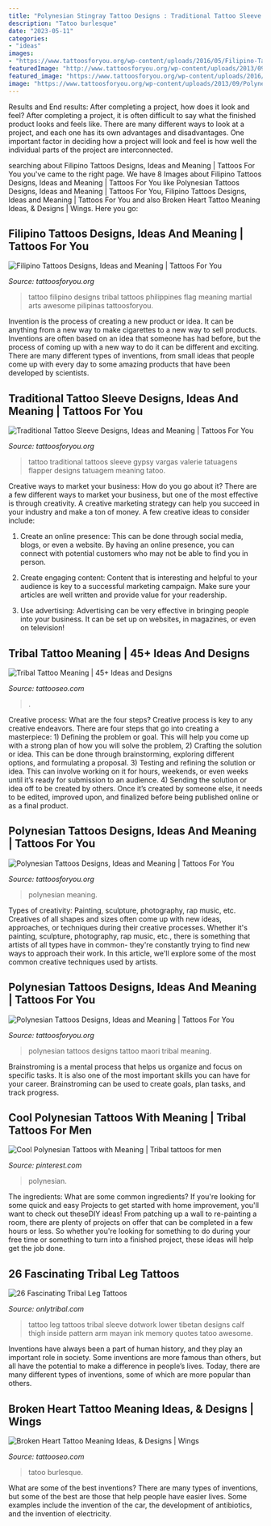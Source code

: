 ```yaml
---
title: "Polynesian Stingray Tattoo Designs : Traditional Tattoo Sleeve Designs, Ideas And Meaning"
description: "Tatoo burlesque"
date: "2023-05-11"
categories:
- "ideas"
images:
- "https://www.tattoosforyou.org/wp-content/uploads/2016/05/Filipino-Tattoo-Designs.jpg"
featuredImage: "http://www.tattoosforyou.org/wp-content/uploads/2013/09/Polynesian-Tattoos.jpg"
featured_image: "https://www.tattoosforyou.org/wp-content/uploads/2016/05/Filipino-Tattoo-Designs.jpg"
image: "https://www.tattoosforyou.org/wp-content/uploads/2013/09/Polynesian-Tattoo-Art.jpg"
---
```



Results and End results: After completing a project, how does it look and feel?
After completing a project, it is often difficult to say what the finished product looks and feels like. There are many different ways to look at a project, and each one has its own advantages and disadvantages. One important factor in deciding how a project will look and feel is how well the individual parts of the project are interconnected.

	

		
searching about Filipino Tattoos Designs, Ideas and Meaning | Tattoos For You you've came to the right page. We have 8 Images about Filipino Tattoos Designs, Ideas and Meaning | Tattoos For You like Polynesian Tattoos Designs, Ideas and Meaning | Tattoos For You, Filipino Tattoos Designs, Ideas and Meaning | Tattoos For You and also Broken Heart Tattoo Meaning Ideas, &amp; Designs | Wings. Here you go:
		
    
## Filipino Tattoos Designs, Ideas And Meaning | Tattoos For You

<img loading=lazy src="https://www.tattoosforyou.org/wp-content/uploads/2016/05/Filipino-Tattoo-Designs.jpg" onerror="this.onerror=null;this.src='https://tse3.mm.bing.net/th?id=OIP.eMgE1brNqxfrpAUoGgRNdQHaKb&amp;pid=15.1';" alt="Filipino Tattoos Designs, Ideas and Meaning | Tattoos For You">

_Source: tattoosforyou.org_

>tattoo filipino designs tribal tattoos philippines flag meaning martial arts awesome pilipinas tattoosforyou. 

	

Invention is the process of creating a new product or idea. It can be anything from a new way to make cigarettes to a new way to sell products. Inventions are often based on an idea that someone has had before, but the process of coming up with a new way to do it can be different and exciting. There are many different types of inventions, from small ideas that people come up with every day to some amazing products that have been developed by scientists.

    
## Traditional Tattoo Sleeve Designs, Ideas And Meaning | Tattoos For You

<img loading=lazy src="https://www.tattoosforyou.org/wp-content/uploads/2017/07/Traditional-Tattoo-Sleeve-Women.jpg" onerror="this.onerror=null;this.src='https://tse4.mm.bing.net/th?id=OIP.99OgyltmACX1_4Ph50rtowHaJ4&amp;pid=15.1';" alt="Traditional Tattoo Sleeve Designs, Ideas and Meaning | Tattoos For You">

_Source: tattoosforyou.org_

>tattoo traditional tattoos sleeve gypsy vargas valerie tatuagens flapper designs tatuagem meaning tatoo. 

	

Creative ways to market your business: How do you go about it?
There are a few different ways to market your business, but one of the most effective is through creativity. A creative marketing strategy can help you succeed in your industry and make a ton of money. A few creative ideas to consider include: 
1. Create an online presence: This can be done through social media, blogs, or even a website. By having an online presence, you can connect with potential customers who may not be able to find you in person. 

2. Create engaging content: Content that is interesting and helpful to your audience is key to a successful marketing campaign. Make sure your articles are well written and provide value for your readership. 

3. Use advertising: Advertising can be very effective in bringing people into your business. It can be set up on websites, in magazines, or even on television!

    
## Tribal Tattoo Meaning | 45+ Ideas And Designs

<img loading=lazy src="https://www.tattooseo.com/wp-content/uploads/2013/11/Tribal-Tattoo-Meanings-30.jpg" onerror="this.onerror=null;this.src='https://tse2.mm.bing.net/th?id=OIP.xf97MwZY58JY01NOM_mcMwAAAA&amp;pid=15.1';" alt="Tribal Tattoo Meaning | 45+ Ideas and Designs">

_Source: tattooseo.com_

>. 

	

Creative process: What are the four steps?
Creative process is key to any creative endeavors. There are four steps that go into creating a masterpiece: 1) Defining the problem or goal. This will help you come up with a strong plan of how you will solve the problem, 2) Crafting the solution or idea. This can be done through brainstorming, exploring different options, and formulating a proposal. 3) Testing and refining the solution or idea. This can involve working on it for hours, weekends, or even weeks until it’s ready for submission to an audience. 4) Sending the solution or idea off to be created by others. Once it’s created by someone else, it needs to be edited, improved upon, and finalized before being published online or as a final product.

    
## Polynesian Tattoos Designs, Ideas And Meaning | Tattoos For You

<img loading=lazy src="https://www.tattoosforyou.org/wp-content/uploads/2013/09/Polynesian-Tattoo-Art.jpg" onerror="this.onerror=null;this.src='https://tse2.mm.bing.net/th?id=OIP.jsLFIbLnqFt01YegjiJIzgHaJ3&amp;pid=15.1';" alt="Polynesian Tattoos Designs, Ideas and Meaning | Tattoos For You">

_Source: tattoosforyou.org_

>polynesian meaning. 

	

Types of creativity: Painting, sculpture, photography, rap music, etc.
Creatives of all shapes and sizes often come up with new ideas, approaches, or techniques during their creative processes. Whether it's painting, sculpture, photography, rap music, etc., there is something that artists of all types have in common- they're constantly trying to find new ways to approach their work. In this article, we'll explore some of the most common creative techniques used by artists.

    
## Polynesian Tattoos Designs, Ideas And Meaning | Tattoos For You

<img loading=lazy src="http://www.tattoosforyou.org/wp-content/uploads/2013/09/Polynesian-Tattoos.jpg" onerror="this.onerror=null;this.src='https://tse1.mm.bing.net/th?id=OIP.EmwCV2k1Y8NgJN4B79DJnwHaJ4&amp;pid=15.1';" alt="Polynesian Tattoos Designs, Ideas and Meaning | Tattoos For You">

_Source: tattoosforyou.org_

>polynesian tattoos designs tattoo maori tribal meaning. 

	

Brainstroming is a mental process that helps us organize and focus on specific tasks. It is also one of the most important skills you can have for your career. Brainstroming can be used to create goals, plan tasks, and track progress.

    
## Cool Polynesian Tattoos With Meaning | Tribal Tattoos For Men

<img loading=lazy src="https://i.pinimg.com/736x/67/e1/a3/67e1a368c92d29b7e421dedfa4576b84.jpg" onerror="this.onerror=null;this.src='https://tse1.mm.bing.net/th?id=OIP.pT2NYlvFtcNUaRBSDzLxmgHaLH&amp;pid=15.1';" alt="Cool Polynesian Tattoos with Meaning | Tribal tattoos for men">

_Source: pinterest.com_

>polynesian. 

	

The ingredients: What are some common ingredients?
If you're looking for some quick and easy Projects to get started with home improvement, you'll want to check out theseDIY ideas! From patching up a wall to re-painting a room, there are plenty of projects on offer that can be completed in a few hours or less. So whether you're looking for something to do during your free time or something to turn into a finished project, these ideas will help get the job done.

    
## 26 Fascinating Tribal Leg Tattoos

<img loading=lazy src="http://www.onlytribal.com/wp-content/uploads/2015/12/Tribal-Leg-Sleeve-Tattoo.jpg" onerror="this.onerror=null;this.src='https://tse1.mm.bing.net/th?id=OIP.F7NGgbMV3AV0PZEmzt5LNAHaOq&amp;pid=15.1';" alt="26 Fascinating Tribal Leg Tattoos">

_Source: onlytribal.com_

>tattoo leg tattoos tribal sleeve dotwork lower tibetan designs calf thigh inside pattern arm mayan ink memory quotes tatoo awesome. 

	

Inventions have always been a part of human history, and they play an important role in society. Some inventions are more famous than others, but all have the potential to make a difference in people’s lives. Today, there are many different types of inventions, some of which are more popular than others.

    
## Broken Heart Tattoo Meaning Ideas, &amp; Designs | Wings

<img loading=lazy src="https://www.tattooseo.com/wp-content/uploads/2016/12/Broken-Heart-Tattoos-16.jpg" onerror="this.onerror=null;this.src='https://tse3.mm.bing.net/th?id=OIP.nayz-DynWZ-ThYR6Y0Z9LgAAAA&amp;pid=15.1';" alt="Broken Heart Tattoo Meaning Ideas, &amp; Designs | Wings">

_Source: tattooseo.com_

>tatoo burlesque. 

	

What are some of the best inventions?
There are many types of inventions, but some of the best are those that help people have easier lives. Some examples include the invention of the car, the development of antibiotics, and the invention of electricity.

